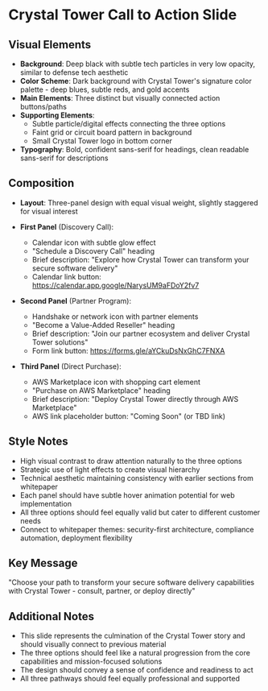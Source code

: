 # Crystal Tower Call to Action Slide

## Visual Elements
- **Background**: Deep black with subtle tech particles in very low opacity, similar to defense tech aesthetic
- **Color Scheme**: Dark background with Crystal Tower's signature color palette - deep blues, subtle reds, and gold accents
- **Main Elements**: Three distinct but visually connected action buttons/paths
- **Supporting Elements**: 
  - Subtle particle/digital effects connecting the three options
  - Faint grid or circuit board pattern in background
  - Small Crystal Tower logo in bottom corner
- **Typography**: Bold, confident sans-serif for headings, clean readable sans-serif for descriptions

## Composition
- **Layout**: Three-panel design with equal visual weight, slightly staggered for visual interest
- **First Panel** (Discovery Call):
  - Calendar icon with subtle glow effect
  - "Schedule a Discovery Call" heading
  - Brief description: "Explore how Crystal Tower can transform your secure software delivery"
  - Calendar link button: https://calendar.app.google/NarysUM9aFDoY2fv7
  
- **Second Panel** (Partner Program):
  - Handshake or network icon with partner elements
  - "Become a Value-Added Reseller" heading
  - Brief description: "Join our partner ecosystem and deliver Crystal Tower solutions"
  - Form link button: https://forms.gle/aYCkuDsNxGhC7FNXA
  
- **Third Panel** (Direct Purchase):
  - AWS Marketplace icon with shopping cart element
  - "Purchase on AWS Marketplace" heading
  - Brief description: "Deploy Crystal Tower directly through AWS Marketplace"
  - AWS link placeholder button: "Coming Soon" (or TBD link)

## Style Notes
- High visual contrast to draw attention naturally to the three options
- Strategic use of light effects to create visual hierarchy
- Technical aesthetic maintaining consistency with earlier sections from whitepaper
- Each panel should have subtle hover animation potential for web implementation
- All three options should feel equally valid but cater to different customer needs
- Connect to whitepaper themes: security-first architecture, compliance automation, deployment flexibility

## Key Message
"Choose your path to transform your secure software delivery capabilities with Crystal Tower - consult, partner, or deploy directly"

## Additional Notes
- This slide represents the culmination of the Crystal Tower story and should visually connect to previous material
- The three options should feel like a natural progression from the core capabilities and mission-focused solutions
- The design should convey a sense of confidence and readiness to act
- All three pathways should feel equally professional and supported 
